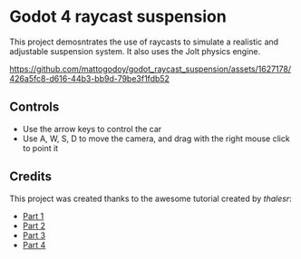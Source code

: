 # Godot 4 raycast suspension

This project demosntrates the use of raycasts to simulate a realistic and adjustable suspension system.
It also uses the Jolt physics engine.

https://github.com/mattogodoy/godot_raycast_suspension/assets/1627178/426a5fc8-d616-44b3-bb9d-79be3f1fdb52

## Controls

- Use the arrow keys to control the car
- Use A, W, S, D to move the camera, and drag with the right mouse click to point it

## Credits

This project was created thanks to the awesome tutorial created by *thalesr*:
- [Part 1](https://www.youtube.com/watch?v=fe-8J7_WAq0)
- [Part 2](https://www.youtube.com/watch?v=XcfAMAE40YY)
- [Part 3](https://www.youtube.com/watch?v=2lTGPuarYRs)
- [Part 4](https://www.youtube.com/watch?v=H7Wd5ILZOFY)

